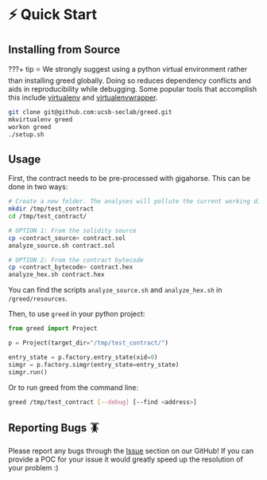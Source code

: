 
# ⚡️ Quick Start 


## Installing from Source

???+ tip
       ⭐️ We strongly suggest using a python virtual environment rather than installing
       greed globally. Doing so reduces dependency conflicts and aids in
       reproducibility while debugging. Some popular tools that accomplish this
       include [virtualenv](https://virtualenv.pypa.io/en/latest/) and [virtualenvwrapper](https://virtualenvwrapper.readthedocs.io/en/latest/).


```bash
git clone git@github.com:ucsb-seclab/greed.git
mkvirtualenv greed
workon greed
./setup.sh
```


## Usage 
First, the contract needs to be pre-processed with gigahorse. This can be done in two ways:

```bash
# Create a new folder. The analyses will pollute the current working directory
mkdir /tmp/test_contract
cd /tmp/test_contract/

# OPTION 1: From the solidity source
cp <contract_source> contract.sol
analyze_source.sh contract.sol

# OPTION 2: From the contract bytecode
cp <contract_bytecode> contract.hex
analyze_hex.sh contract.hex
```

You can find the scripts `analyze_source.sh` and `analyze_hex.sh` in `/greed/resources`.

Then, to use `greed` in your python project:
```python
from greed import Project

p = Project(target_dir="/tmp/test_contract/")

entry_state = p.factory.entry_state(xid=0)
simgr = p.factory.simgr(entry_state=entry_state)
simgr.run()
```

Or to run greed from the command line:
```bash
greed /tmp/test_contract [--debug] [--find <address>]
```

## Reporting Bugs 🪳
Please report any bugs through the [Issue](https://github.com/ucsb-seclab/greed/issues) section on our GitHub! If you can provide a POC for your issue it would greatly speed up the resolution of your problem :)